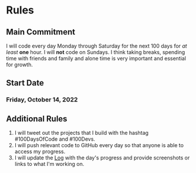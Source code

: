 # Rules

## Main Commitment

I will code every day Monday through Saturday for the next 100 days for _at least_ **one** hour. I will **not** code on Sundays. I think taking breaks, spending time with friends and family and alone time is very important and essential for growth.

## Start Date

### Friday, October 14, 2022

## Additional Rules

1. I will tweet out the projects that I build with the hashtag #100DaysOfCode and #100Devs.
2. I will push relevant code to GitHub every day so that anyone is able to access my progress.
3. I will update the [Log](log.md) with the day's progress and provide screenshots or links to what I'm working on.
